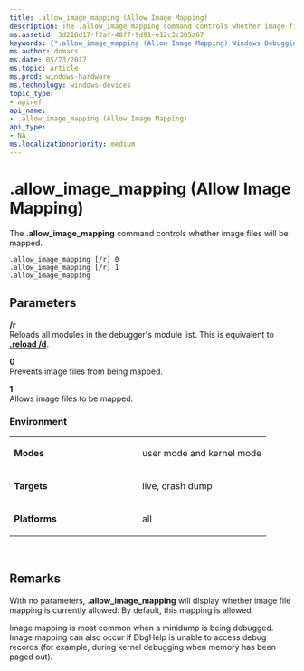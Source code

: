 ```yaml
---
title: .allow_image_mapping (Allow Image Mapping)
description: The .allow_image_mapping command controls whether image files will be mapped.
ms.assetid: 3d216d17-f2af-48f7-9d91-e12c3c305a67
keywords: [".allow_image_mapping (Allow Image Mapping) Windows Debugging"]
ms.author: domars
ms.date: 05/23/2017
ms.topic: article
ms.prod: windows-hardware
ms.technology: windows-devices
topic_type:
- apiref
api_name:
- .allow_image_mapping (Allow Image Mapping)
api_type:
- NA
ms.localizationpriority: medium
---
```


# .allow\_image\_mapping (Allow Image Mapping)


The **.allow\_image\_mapping** command controls whether image files will be mapped.

```
.allow_image_mapping [/r] 0 
.allow_image_mapping [/r] 1 
.allow_image_mapping 
```

## <span id="Parameters"></span><span id="parameters"></span><span id="PARAMETERS"></span>Parameters


<span id="________r______"></span><span id="________R______"></span> **/r**   
Reloads all modules in the debugger's module list. This is equivalent to [**.reload /d**](-reload--reload-module-.md).

<span id="_______0______"></span> **0**   
Prevents image files from being mapped.

<span id="_______1______"></span> **1**   
Allows image files to be mapped.

### <span id="Environment"></span><span id="environment"></span><span id="ENVIRONMENT"></span>Environment

<table>
<colgroup>
<col width="50%" />
<col width="50%" />
</colgroup>
<tbody>
<tr class="odd">
<td align="left"><p><strong>Modes</strong></p></td>
<td align="left"><p>user mode and kernel mode</p></td>
</tr>
<tr class="even">
<td align="left"><p><strong>Targets</strong></p></td>
<td align="left"><p>live, crash dump</p></td>
</tr>
<tr class="odd">
<td align="left"><p><strong>Platforms</strong></p></td>
<td align="left"><p>all</p></td>
</tr>
</tbody>
</table>

 

Remarks
-------

With no parameters, **.allow\_image\_mapping** will display whether image file mapping is currently allowed. By default, this mapping is allowed.

Image mapping is most common when a minidump is being debugged. Image mapping can also occur if DbgHelp is unable to access debug records (for example, during kernel debugging when memory has been paged out).

 

 





